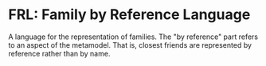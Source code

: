 # FRL: Family by Reference Language

A language for the representation of families.
The "by reference" part refers to an aspect of the metamodel.
That is, closest friends are represented by reference rather than by name.

